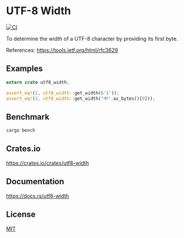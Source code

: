 UTF-8 Width
====================

[![CI](https://github.com/magiclen/utf8-width/actions/workflows/ci.yml/badge.svg)](https://github.com/magiclen/utf8-width/actions/workflows/ci.yml)

To determine the width of a UTF-8 character by providing its first byte.

References: https://tools.ietf.org/html/rfc3629

## Examples

```rust
extern crate utf8_width;

assert_eq!(1, utf8_width::get_width(b'1'));
assert_eq!(3, utf8_width::get_width("中".as_bytes()[0]));
```

## Benchmark

```bash
cargo bench
```

## Crates.io

https://crates.io/crates/utf8-width

## Documentation

https://docs.rs/utf8-width

## License

[MIT](LICENSE)